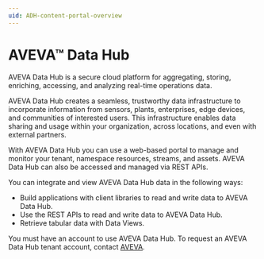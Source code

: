 ```yaml
---
uid: ADH-content-portal-overview
---
```


# AVEVA™ Data Hub

AVEVA Data Hub is a secure cloud platform for aggregating, storing, enriching, accessing, and analyzing real-time operations data.

AVEVA Data Hub creates a seamless, trustworthy data infrastructure to incorporate information from sensors, plants, enterprises, edge devices, and communities of interested users. This infrastructure enables data sharing and usage within your organization, across locations, and even with external partners.

With AVEVA Data Hub you can use a web-based portal to manage and monitor your tenant, namespace resources, streams, and assets. AVEVA Data Hub can also be accessed and managed via REST APIs.

You can integrate and view AVEVA Data Hub data in the following ways: 

- Build applications with client libraries to read and write data to AVEVA Data Hub.
- Use the REST APIs to read and write data to AVEVA Data Hub.
- Retrieve tabular data with Data Views.

You must have an account to use AVEVA Data Hub. To request an AVEVA Data Hub tenant account, contact [AVEVA](https://www.aveva.com/en/contact/).
